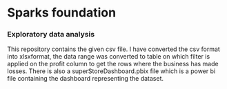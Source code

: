 # Sparks foundation

### Exploratory data analysis

This repository contains the given csv file. I have converted the csv format into xlsxformat, the data range was converted to table on which filter is applied on the profit column to get the rows where the business has made losses.
There is also a superStoreDashboard.pbix file which is a power bi file containing the dashboard representing the dataset.
